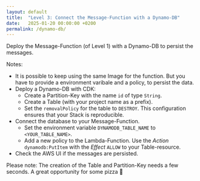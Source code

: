 ```yaml
---
layout: default
title:  "Level 3: Connect the Message-Function with a Dynamo-DB"
date:   2025-01-20 00:00:00 +0200
permalink: /dynamo-db/
---
```


Deploy the Message-Function (of Level 1) with a Dynamo-DB to persist the messages.

Notes:
- It is possible to keep using the same Image for the function. But you have to provide a environment varibale and a policy, to persist the data.
- Deploy a Dynamo-DB with CDK:
  - Create a Partition-Key with the name `id` of type `String`.
  - Create a Table (with your project name as a prefix).
  - Set the `removalPolicy` for the table to `DESTROY`. This configuration ensures that your Stack is reproducible.
- Connect the database to your Message-Function.
  - Set the environment variable `DYNAMODB_TABLE_NAME` to `<YOUR_TABLE_NAME>`.
  - Add a new policy to the Lambda-Function. Use the <i>Action</i> `dynamodb:PutItem` with the <i>Effect</i> `ALLOW` to your Table-resource.
- Check the AWS UI if the messages are persisted.

Please note: The creation of the Table and Partition-Key needs a few seconds. A great opportunity for some pizza 🍕 
